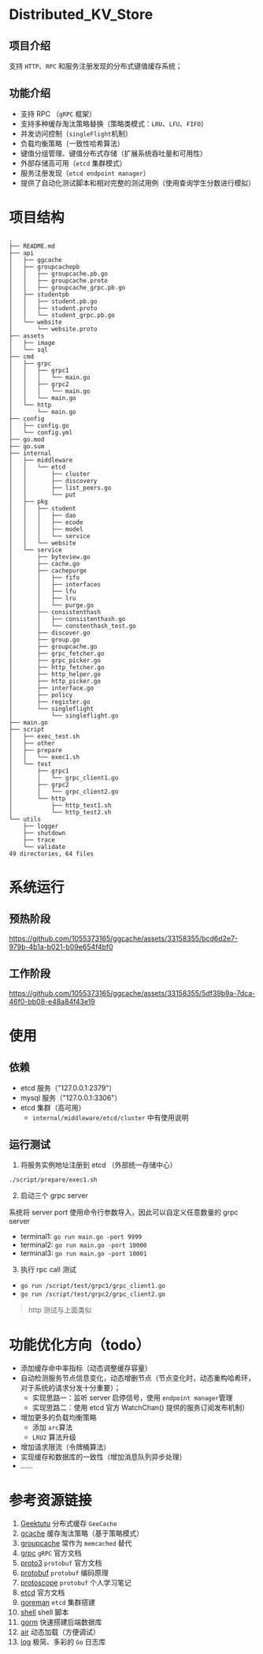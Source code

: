 # Distributed_KV_Store

## 项目介绍

支持 `HTTP`、`RPC` 和服务注册发现的分布式键值缓存系统；

## 功能介绍
- 支持 RPC （`gRPC` 框架）
- 支持多种缓存淘汰策略替换（策略类模式：`LRU`、`LFU`、`FIFO`）
- 并发访问控制（`singleFlight`机制）
- 负载均衡策略（一致性哈希算法）
- 键值分组管理、键值分布式存储（扩展系统吞吐量和可用性）
- 外部存储高可用（`etcd` 集群模式）
- 服务注册发现（`etcd endpoint manager`）
- 提供了自动化测试脚本和相对完整的测试用例（使用查询学生分数进行模拟）

# 项目结构
```
.
├── README.md
├── api
│   ├── ggcache
│   ├── groupcachepb
│   │   ├── groupcache.pb.go
│   │   ├── groupcache.proto
│   │   ├── groupcache_grpc.pb.go
│   ├── studentpb
│   │   ├── student.pb.go
│   │   ├── student.proto
│   │   └── student_grpc.pb.go
│   └── website
│       └── website.proto
├── assets
│   ├── image
│   └── sql
├── cmd
│   ├── grpc
│   │   ├── grpc1
│   │   │   └── main.go  
│   │   ├── grpc2
│   │   │   └── main.go
│   │   └── main.go
│   └── http
│       └── main.go
├── config
│   ├── config.go
│   └── config.yml
├── go.mod
├── go.sum
├── internal
│   ├── middleware
│   │   └── etcd
│   │       ├── cluster
│   │       ├── discovery
│   │       ├── list_peers.go
│   │       └── put
│   ├── pkg
│   │   ├── student
│   │   │   ├── dao
│   │   │   ├── ecode
│   │   │   ├── model
│   │   │   └── service
│   │   └── website
│   └── service
│       ├── byteview.go
│       ├── cache.go
│       ├── cachepurge
│       │   ├── fifo
│       │   ├── interfaces
│       │   ├── lfu
│       │   ├── lru
│       │   └── purge.go
│       ├── consistenthash
│       │   ├── consistenthash.go
│       │   └── constenthash_test.go
│       ├── discover.go
│       ├── group.go
│       ├── groupcache.go
│       ├── grpc_fetcher.go
│       ├── grpc_picker.go
│       ├── http_fetcher.go
│       ├── http_helper.go
│       ├── http_picker.go
│       ├── interface.go
│       ├── policy    
│       ├── register.go
│       └── singleflight
│           └── singleflight.go
├── main.go
├── script
│   ├── exec_test.sh
│   ├── other
│   ├── prepare
│   │   └── exec1.sh
│   └── test
│       ├── grpc1
│       │   └── grpc_client1.go
│       ├── grpc2
│       │   └── grpc_client2.go
│       └── http
│           ├── http_test1.sh
│           └── http_test2.sh
└── utils
    ├── logger
    ├── shutdown
    ├── trace
    └── validate
49 directories, 64 files
```


# 系统运行

## 预热阶段
https://github.com/1055373165/ggcache/assets/33158355/bcd6d2e7-979b-4b1a-b021-b09e654f4bf0


## 工作阶段
https://github.com/1055373165/ggcache/assets/33158355/5df39b9a-7dca-46f0-bb08-e48a84f43e19

# 使用

## 依赖

- etcd 服务（"127.0.0.1:2379"）
- mysql 服务（"127.0.0.1:3306"）
- etcd 集群（高可用）
    - `internal/middleware/etcd/cluster` 中有使用说明

## 运行测试

1. 将服务实例地址注册到 etcd （外部统一存储中心）

`./script/prepare/exec1.sh`
  
2. 启动三个 grpc server

系统将 server port 使用命令行参数导入，因此可以自定义任意数量的 grpc server

- terminal1: `go run main.go -port 9999`
- terminal2: `go run main.go -port 10000`
- terminal3: `go run main.go -port 10001`

3. 执行 rpc call 测试

- `go run /script/test/grpc1/grpc_client1.go`
- `go run /script/test/grpc2/grpc_client2.go`

> http 测试与上面类似

# 功能优化方向（todo）
- 添加缓存命中率指标（动态调整缓存容量）
- 自动检测服务节点信息变化，动态增删节点（节点变化时，动态重构哈希环，对于系统的请求分发十分重要）；
    - 实现思路一：监听 server 启停信号，使用 `endpoint manager`管理
    - 实现思路二：使用 etcd 官方 WatchChan() 提供的服务订阅发布机制）
- 增加更多的负载均衡策略
    - 添加 `arc`算法
    - `LRU2` 算法升级
- 增加请求限流（令牌桶算法）
- 实现缓存和数据库的一致性（增加消息队列异步处理）
- ......

# 参考资源链接
1. [ Geektutu]( https://geektutu.com/post/geecache.html) 分布式缓存 `GeeCache`
2. [gcache](https://github.com/bluele/gcache) 缓存淘汰策略（基于策略模式）
3. [groupcache](https://github.com/golang/groupcache) 常作为 `memcached` 替代
4. [grpc](https://grpc.io/docs/languages/go/quickstart/) `gRPC` 官方文档
5. [proto3](https://protobuf.dev/programming-guides/proto3/) `protobuf` 官方文档
6. [protobuf](https://www.notion.so/blockchainsee/Protocol-Buffer-04cba19af055479299507f04d0a24862) `protobuf` 编码原理
7. [protoscope](https://www.notion.so/blockchainsee/protoscope-fbfe36c2eef64bfcb630be4f0bd673f5) `protobuf` 个人学习笔记
8. [etcd](https://etcd.io/docs/v3.5/) 官方文档
9. [goreman](https://github.com/mattn/goreman) `etcd` 集群搭建
10. [shell](https://www.shellscript.sh/) shell 脚本
11. [gorm](https://gorm.io/docs/models.html) 快速搭建后端数据库
12. [air](https://github.com/cosmtrek/air) 动态加载（方便调试）
13. [log](https://github.com/charmbracelet/log) 极简、多彩的 `Go` 日志库

